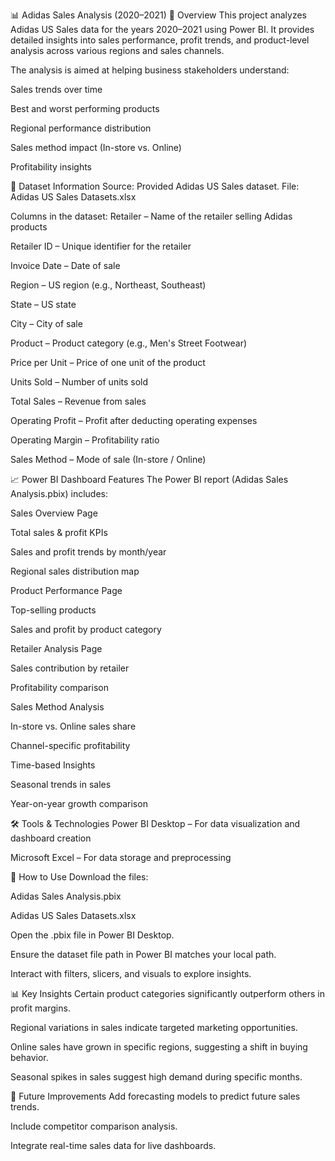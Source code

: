 📊 Adidas Sales Analysis (2020–2021)
📌 Overview
This project analyzes Adidas US Sales data for the years 2020–2021 using Power BI.
It provides detailed insights into sales performance, profit trends, and product-level analysis across various regions and sales channels.

The analysis is aimed at helping business stakeholders understand:

Sales trends over time

Best and worst performing products

Regional performance distribution

Sales method impact (In-store vs. Online)

Profitability insights

📂 Dataset Information
Source: Provided Adidas US Sales dataset.
File: Adidas US Sales Datasets.xlsx

Columns in the dataset:
Retailer – Name of the retailer selling Adidas products

Retailer ID – Unique identifier for the retailer

Invoice Date – Date of sale

Region – US region (e.g., Northeast, Southeast)

State – US state

City – City of sale

Product – Product category (e.g., Men's Street Footwear)

Price per Unit – Price of one unit of the product

Units Sold – Number of units sold

Total Sales – Revenue from sales

Operating Profit – Profit after deducting operating expenses

Operating Margin – Profitability ratio

Sales Method – Mode of sale (In-store / Online)

📈 Power BI Dashboard Features
The Power BI report (Adidas Sales Analysis.pbix) includes:

Sales Overview Page

Total sales & profit KPIs

Sales and profit trends by month/year

Regional sales distribution map

Product Performance Page

Top-selling products

Sales and profit by product category

Retailer Analysis Page

Sales contribution by retailer

Profitability comparison

Sales Method Analysis

In-store vs. Online sales share

Channel-specific profitability

Time-based Insights

Seasonal trends in sales

Year-on-year growth comparison

🛠 Tools & Technologies
Power BI Desktop – For data visualization and dashboard creation

Microsoft Excel – For data storage and preprocessing

🚀 How to Use
Download the files:

Adidas Sales Analysis.pbix

Adidas US Sales Datasets.xlsx

Open the .pbix file in Power BI Desktop.

Ensure the dataset file path in Power BI matches your local path.

Interact with filters, slicers, and visuals to explore insights.

📊 Key Insights
Certain product categories significantly outperform others in profit margins.

Regional variations in sales indicate targeted marketing opportunities.

Online sales have grown in specific regions, suggesting a shift in buying behavior.

Seasonal spikes in sales suggest high demand during specific months.

📌 Future Improvements
Add forecasting models to predict future sales trends.

Include competitor comparison analysis.

Integrate real-time sales data for live dashboards.
